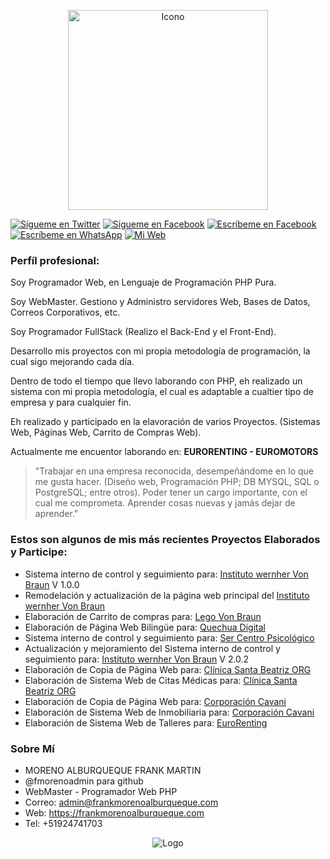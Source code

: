 <p align="center">
  <img src="https://frankmorenoalburqueque.com/images/ico490x458.png" height="320px" title="Icono">
</p>

[![Sígueme en Twitter](https://img.shields.io/twitter/follow/sendgrid.svg?style=social&label=Sígueme)](https://twitter.com/FrankMartinMor1)
[![Sígueme en Facebook](https://img.shields.io/badge/Sígueme-Faccebook-blue)](https://facebook.com/FrankMartinMA)
[![Escríbeme en Facebook](https://img.shields.io/badge/Escríbeme-Messenger-blue)](https://m.me/FrankMartinMA)
[![Escríbeme en WhatsApp](https://img.shields.io/badge/Escríbeme-WhathApp-green)](https://wa.me/51924741703)
[![Mi Web](https://img.shields.io/badge/Mi_Página-Web-blueviolet)](https://frankmorenoalburqueque.com)

### Perfíl profesional:

Soy Programador Web, en Lenguaje de Programación PHP Pura.

Soy WebMaster. Gestiono y Administro servidores Web, Bases de Datos, Correos Corporativos, etc.

Soy Programador FullStack (Realizo el Back-End y el Front-End).

Desarrollo mis proyectos con mi propia metodología de programación, la cual sigo mejorando cada día.

Dentro de todo el tiempo que llevo laborando con PHP, eh realizado un sistema con mi propia metodología, el cual es adaptable a cualtier tipo de empresa y para cualquier fin.

Eh realizado y participado en la elavoración de varios Proyectos. (Sistemas Web, Páginas Web, Carrito de Compras Web).

Actualmente me encuentor laborando en: **EURORENTING - EUROMOTORS**

> "Trabajar en una empresa reconocida, desempeñándome en lo que me gusta hacer. (Diseño web, Programación PHP; DB MYSQL, SQL o PostgreSQL; entre otros). Poder tener un cargo importante, con el cual me comprometa. Aprender cosas nuevas y jamás dejar de aprender."

### Estos son algunos de mis más recientes Proyectos Elaborados y Participe:

<ul>
	<li>Sistema interno de control y seguimiento para: <a href="https://institutovonbraun.edu.pe/sistem/" target="_blank">Instituto wernher Von Braun</a> V 1.0.0</li>
	<li>Remodelación y actualización de la página web principal del <a href="https://institutovonbraun.edu.pe/" target="_blank">Instituto wernher Von Braun</a></li>
	<li>Elaboración de Carrito de compras para: <a href="https://www.legovonbraun.edu.pe/" target="_blank">Lego Von Braun</a></li>
	<li>Elaboración de Página Web Bilingüe para: <a href="https://quechuadigital.com.pe/" target="_blank">Quechua Digital</a></li>
	<li>Sistema interno de control y seguimiento para: <a href="https://www.sistema.ser.pe/" target="_blank">Ser Centro Psicológico</a></li>
	<li>Actualización y mejoramiento del Sistema interno de control y seguimiento para: <a href="https://institutovonbraun.edu.pe/newsistem/" target="_blank">Instituto wernher Von Braun</a> V 2.0.2</li>
	<li>Elaboración de Copia de Página Web para: <a href="https://clinicasantabeatriz.org/" target="_blank">Clínica Santa Beatriz ORG</a></li>
	<li>Elaboración de Sistema Web de Citas Médicas para: <a href="https://sistema.clinicasantabeatriz.org/" target="_blank">Clínica Santa Beatriz ORG</a></li>
	<li>Elaboración de Copia de Página Web para: <a href="https://www.cavanicorp.pe/" target="_blank">Corporación Cavani</a></li>
	<li>Elaboración de Sistema Web de Inmobiliaria para: <a href="https://sistema.cavanicorp.pe/" target="_blank">Corporación Cavani</a></li>
	<li>Elaboración de Sistema Web de Talleres para: <a href="https://talleres-eurorenting.com/" target="_blank">EuroRenting</a></li>
</ul>


### Sobre Mí

- MORENO ALBURQUEQUE FRANK MARTIN
- @fmorenoadmin para github
- WebMaster - Programador Web PHP
- Correo: admin@frankmorenoalburqueque.com
- Web: https://frankmorenoalburqueque.com
- Tel: +51924741703

<p align="center">
  <img src="https://frankmorenoalburqueque.com/images/logo480x240.png" width="auto" title="Logo">
</p>